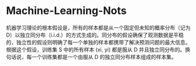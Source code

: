 # Machine-Learning-Nots

机器学习理论的根本假设是，所有的样本都是从一个固定但未知的概率分布（记为 D）以独立同分布（i.i.d.）的方式生成的。同分布的假设确保了观测数据是平稳的，独立性的假设则明确了每一个单独的样本都携带了解决预测问题的最大信息。根据这个假设，训练集 S 中的所有样本 (xi, yi) 都是服从 D 并且独立同分布的。换句话说，每一个训练集都是一个由服从 D 的独立同分布样本组成的样本集。
